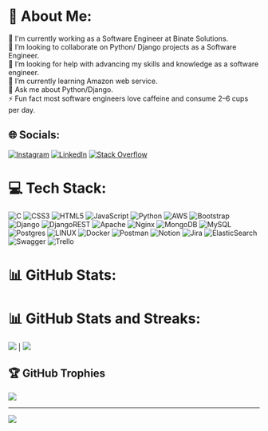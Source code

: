 # 💫 About Me:
🔭 I'm currently working as a Software Engineer at Binate Solutions.<br>👯 I’m looking to collaborate on Python/ Django projects as a Software Engineer.<br>🤝 I’m looking for help with advancing my skills and knowledge as a software engineer.<br>🌱 I’m currently learning Amazon web service.<br>💬 Ask me about Python/Django.<br>⚡ Fun fact most software engineers love caffeine and consume 2–6 cups per day.


## 🌐 Socials:
[![Instagram](https://img.shields.io/badge/Instagram-%23E4405F.svg?logo=Instagram&logoColor=white)](https://instagram.com/1eeeek) [![LinkedIn](https://img.shields.io/badge/LinkedIn-%230077B5.svg?logo=linkedin&logoColor=white)](https://linkedin.com/in/alamparvezanik) [![Stack Overflow](https://img.shields.io/badge/-Stackoverflow-FE7A16?logo=stack-overflow&logoColor=white)](https://stackoverflow.com/users/15175539) 

# 💻 Tech Stack:
![C](https://img.shields.io/badge/c-%2300599C.svg?style=for-the-badge&logo=c&logoColor=white) ![CSS3](https://img.shields.io/badge/css3-%231572B6.svg?style=for-the-badge&logo=css3&logoColor=white) ![HTML5](https://img.shields.io/badge/html5-%23E34F26.svg?style=for-the-badge&logo=html5&logoColor=white) ![JavaScript](https://img.shields.io/badge/javascript-%23323330.svg?style=for-the-badge&logo=javascript&logoColor=%23F7DF1E) ![Python](https://img.shields.io/badge/python-3670A0?style=for-the-badge&logo=python&logoColor=ffdd54) ![AWS](https://img.shields.io/badge/AWS-%23FF9900.svg?style=for-the-badge&logo=amazon-aws&logoColor=white) ![Bootstrap](https://img.shields.io/badge/bootstrap-%23563D7C.svg?style=for-the-badge&logo=bootstrap&logoColor=white) ![Django](https://img.shields.io/badge/django-%23092E20.svg?style=for-the-badge&logo=django&logoColor=white) ![DjangoREST](https://img.shields.io/badge/DJANGO-REST-ff1709?style=for-the-badge&logo=django&logoColor=white&color=ff1709&labelColor=gray) ![Apache](https://img.shields.io/badge/apache-%23D42029.svg?style=for-the-badge&logo=apache&logoColor=white) ![Nginx](https://img.shields.io/badge/nginx-%23009639.svg?style=for-the-badge&logo=nginx&logoColor=white) ![MongoDB](https://img.shields.io/badge/MongoDB-%234ea94b.svg?style=for-the-badge&logo=mongodb&logoColor=white) ![MySQL](https://img.shields.io/badge/mysql-%2300f.svg?style=for-the-badge&logo=mysql&logoColor=white) ![Postgres](https://img.shields.io/badge/postgres-%23316192.svg?style=for-the-badge&logo=postgresql&logoColor=white) ![LINUX](https://img.shields.io/badge/Linux-FCC624?style=for-the-badge&logo=linux&logoColor=black) ![Docker](https://img.shields.io/badge/docker-%230db7ed.svg?style=for-the-badge&logo=docker&logoColor=white) ![Postman](https://img.shields.io/badge/Postman-FF6C37?style=for-the-badge&logo=postman&logoColor=white) ![Notion](https://img.shields.io/badge/Notion-%23000000.svg?style=for-the-badge&logo=notion&logoColor=white) ![Jira](https://img.shields.io/badge/jira-%230A0FFF.svg?style=for-the-badge&logo=jira&logoColor=white) ![ElasticSearch](https://img.shields.io/badge/-ElasticSearch-005571?style=for-the-badge&logo=elasticsearch) ![Swagger](https://img.shields.io/badge/-Swagger-%23Clojure?style=for-the-badge&logo=swagger&logoColor=white) ![Trello](https://img.shields.io/badge/Trello-%23026AA7.svg?style=for-the-badge&logo=Trello&logoColor=white)
# 📊 GitHub Stats:
# 📊 GitHub Stats and Streaks:
<kbd>![](https://github-readme-streak-stats.herokuapp.com/?user=apanik&theme=dark&hide_border=false)</kbd> | <kbd>![](https://github-readme-stats.vercel.app/api/top-langs/?username=apanik&theme=dark&hide_border=false&include_all_commits=false&count_private=false&layout=compact)</kbd>

## 🏆 GitHub Trophies
![](https://github-profile-trophy.vercel.app/?username=apanik&theme=tokyonight&no-frame=false&no-bg=true&margin-w=4)

---
[![](https://visitcount.itsvg.in/api?id=apanik&icon=5&color=1)](https://visitcount.itsvg.in)

<!-- Proudly created with GPRM ( https://gprm.itsvg.in ) -->
